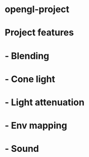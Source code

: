 # opengl-project

# Project features
# - Blending
# - Cone light
# - Light attenuation
# - Env mapping
# - Sound